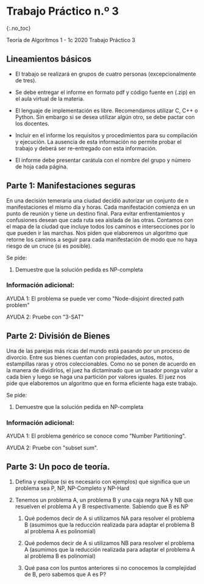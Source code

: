 Trabajo Práctico n.º 3
======================
{:.no_toc}

Teoría de Algoritmos 1 - 1c 2020
Trabajo Práctico 3

## Lineamientos básicos

- El trabajo se realizará en grupos de cuatro personas (excepcionalmente de tres).

- Se debe entregar el informe en formato pdf y código fuente en (.zip) en el aula virtual de la materia.

- El lenguaje de implementación es libre. Recomendamos utilizar C, C++ o Python. Sin embargo si se desea utilizar algún otro, se debe pactar con los docentes.

- Incluir en el informe los requisitos y procedimientos para su compilación y ejecución. La ausencia de esta información no permite probar el trabajo y deberá ser re-entregado con esta información.

- El informe debe presentar carátula con el nombre del grupo y número de hoja cada página.

## Parte 1: Manifestaciones seguras

En una decisión temeraria una ciudad decidió autorizar un conjunto de n manifestaciones el mismo día y horas. Cada manifestación comienza en un punto de reunión y tiene un destino final. Para evitar enfrentamientos y confusiones desean que cada ruta sea aislada de las otras. Contamos con el mapa de la ciudad que incluye todos los caminos e intersecciones por lo que pueden ir las marchas. Nos piden que elaboremos un algoritmo que retorne los caminos a seguir para cada manifestación de modo que no haya riesgo de un cruce (si es posible).  
 
Se pide:

1. Demuestre que la solución pedida es NP-completa

### Información adicional:

AYUDA 1: El problema se puede ver como "Node-disjoint directed path problem"

AYUDA 2: Pruebe con "3-SAT"

## Parte 2: División de Bienes

Una de las parejas más ricas del mundo está pasando por un proceso de divorcio. Entre sus bienes cuentan con propiedades, autos, motos, estampillas raras y otros coleccionables. Como no se ponen de acuerdo en la manera de dividirlos, el juez ha dictaminado que un tasador ponga valor a cada bien y luego se haga una partición por valores iguales. El juez nos pide que elaboremos un algoritmo que en forma eficiente haga este trabajo.

Se pide:

1. Demuestre que la solución pedida en NP-completa

### Información adicional:

AYUDA 1: El problema genérico se conoce como "Number Partitioning".

AYUDA 2: Pruebe con "subset sum".

## Parte 3: Un poco de teoría.

1. Defina y explique (si es necesario con ejemplos) qué significa que un problema sea P, NP, NP-Completo y NP-Hard

1. Tenemos un problema A, un problema B y una caja negra NA y NB que resuelven el problema A y B respectivamente. Sabiendo que B es NP

   1. Qué podemos decir de A si utilizamos NA para resolver el problema B (asumimos que la reducción realizada para adaptar el problema B al problema A es polinomial)

   1. Qué podemos decir de A si utilizamos NB para resolver el problema A (asumimos que la reducción realizada para adaptar el problema A al problema B es polinomial)

   1. Qué pasa con los puntos anteriores si no conocemos la complejidad de B, pero sabemos que A es P?
